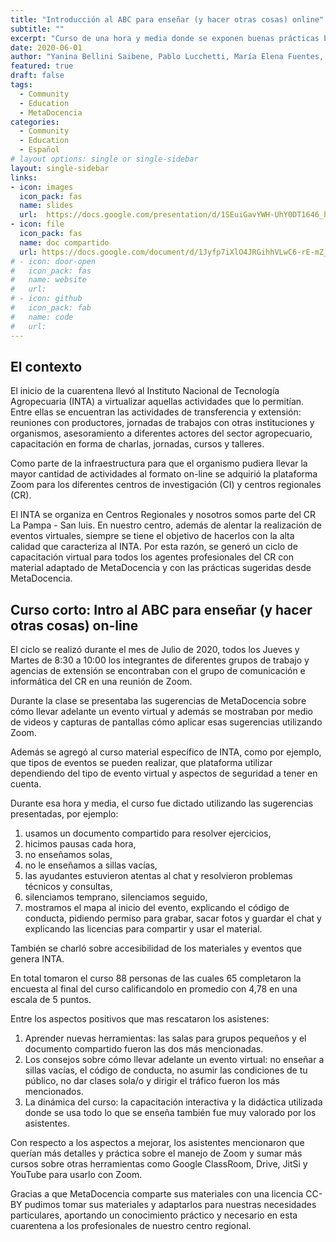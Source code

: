 ```yaml
---
title: "Introducción al ABC para enseñar (y hacer otras cosas) online"
subtitle: ""
excerpt: "Curso de una hora y media donde se exponen buenas prácticas basadas en evidencia para organizar buenos eventos on-line"
date: 2020-06-01
author: "Yanina Bellini Saibene, Pablo Lucchetti, María Elena Fuentes, Andrea Lagomarsino y Lucia Cornejo"
featured: true
draft: false
tags:
  - Community
  - Education
  - MetaDocencia
categories:
  - Community
  - Education
  - Español
# layout options: single or single-sidebar
layout: single-sidebar
links:
- icon: images
  icon_pack: fas
  name: slides
  url:  https://docs.google.com/presentation/d/1SEuiGavYWH-UhY0DT1646_h0Z1jpQqUVczE7jUQQgYw/edit?usp=sharing
- icon: file
  icon_pack: fas
  name: doc compartido
  url: https://docs.google.com/document/d/1Jyfp7iXlO4JRGihhVLwC6-rE-mZ_ZKKCQBBrTeSWLpU/edit?usp=sharing
# - icon: door-open
#   icon_pack: fas
#   name: website
#   url: 
# - icon: github
#   icon_pack: fab
#   name: code
#   url: 
---
```


## El contexto

El inicio de la cuarentena llevó al Instituto Nacional de Tecnología Agropecuaria (INTA) a virtualizar aquellas actividades que lo permitían. Entre ellas se encuentran las actividades de transferencia y extensión: reuniones con productores, jornadas de trabajos con otras instituciones y organismos, asesoramiento a diferentes actores del sector agropecuario, capacitación en forma de charlas, jornadas, cursos y talleres.

Como parte de la infraestructura para que el organismo pudiera llevar la mayor cantidad de actividades al formato on-line se adquirió la plataforma Zoom para los diferentes centros de investigación (CI) y centros regionales (CR).

El INTA se organiza en Centros Regionales y nosotros somos parte del CR La Pampa - San luis.  En nuestro centro, además de alentar la realización de eventos virtuales, siempre se tiene el objetivo de hacerlos con la alta calidad que caracteriza al INTA.  Por esta razón, se generó un ciclo de capacitación virtual para todos los agentes profesionales del CR con material adaptado de MetaDocencia y con las prácticas sugeridas desde MetaDocencia.

## Curso corto: Intro al ABC para enseñar (y hacer otras cosas) on-line

El ciclo se realizó durante el mes de Julio de 2020, todos los Jueves y Martes de 8:30 a 10:00 los integrantes de diferentes grupos de trabajo y agencias de extensión se encontraban con el grupo de comunicación e informática del CR en una reunión de Zoom.

Durante la clase se presentaba las sugerencias de MetaDocencia sobre cómo llevar adelante un evento virtual y además se mostraban por medio de videos y capturas de pantallas cómo aplicar esas sugerencias utilizando Zoom.

Además se agregó al curso material específico de INTA, como por ejemplo, que tipos de eventos se pueden realizar, que plataforma utilizar dependiendo del tipo de evento virtual y aspectos de seguridad a tener en cuenta.

Durante esa hora y media, el curso fue dictado utilizando las sugerencias presentadas, por ejemplo:

1. usamos un documento compartido para resolver ejercicios,
2. hicimos pausas cada hora,
3. no enseñamos solas,
4. no le enseñamos a sillas vacías,
5. las ayudantes estuvieron atentas al chat y resolvieron problemas técnicos y consultas,
6. silenciamos temprano, silenciamos seguido,
7. mostramos el mapa al inicio del evento, explicando el código de conducta, pidiendo permiso para grabar, sacar fotos y guardar el chat y explicando las licencias para compartir y usar el material.

También se charló sobre accesibilidad de los materiales y eventos que genera INTA.

En total tomaron el curso 88 personas de las cuales 65 completaron la encuesta al final del curso calificandolo en promedio con 4,78 en una escala de 5 puntos.

Entre los aspectos positivos que mas rescataron los asistenes:

1. Aprender nuevas herramientas: las salas para grupos pequeños y el documento compartido fueron las dos más mencionadas.
2. Los consejos sobre cómo llevar adelante un evento virtual: no enseñar a sillas vacías, el código de conducta, no asumir las condiciones de tu público, no dar clases sola/o y dirigir el tráfico fueron los más mencionados.
3. La dinámica del curso: la capacitación interactiva y la didáctica utilizada donde se usa todo lo que se enseña también fue muy valorado por los asistentes.

Con respecto a los aspectos a mejorar, los asistentes mencionaron que querían más detalles y práctica sobre el manejo de Zoom y sumar más cursos sobre otras herramientas como Google ClassRoom, Drive, JitSi y YouTube para usarlo con Zoom.

Gracias a que MetaDocencia comparte sus materiales con una licencia CC-BY pudimos tomar sus materiales y adaptarlos para nuestras necesidades particulares, aportando un conocimiento práctico y necesario en esta cuarentena a los profesionales de nuestro centro regional.
